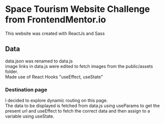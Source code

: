# Space Tourism Website Challenge from FrontendMentor.io

This website was created with ReactJs and Sass

## Data

data.json was renamed to data.js  
image links in data.js were edited to fetch images from the public/assets folder.  
Made use of React Hooks "useEffect, useState"

### Destination page

I decided to explore dynamic routing on this page.  
The data to be displayed is fetched from data.js using useParams to get the present url and useEffect to fetch the correct data and then assign to a variable using useState.
